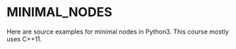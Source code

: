 # MINIMAL_NODES

Here are source examples for minimal nodes in Python3.  This course mostly uses C++11.
